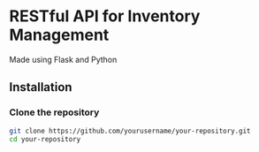 # RESTful API for Inventory Management
Made using Flask and Python

## Installation

### Clone the repository

```bash
git clone https://github.com/yourusername/your-repository.git
cd your-repository
